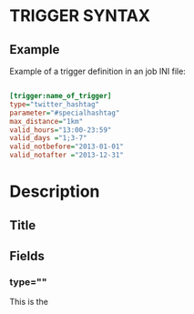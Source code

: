 # TRIGGER SYNTAX

## Example
Example of a trigger definition in an job INI file:

```INI

[trigger:name_of_trigger]
type="twitter_hashtag"
parameter="#specialhashtag"
max_distance="1km"
valid_hours="13:00-23:59"
valid_days ="1;3-7"
valid_notbefore="2013-01-01"
valid_notafter ="2013-12-31"

```

# Description

## Title

## Fields

### type=""
This is the 